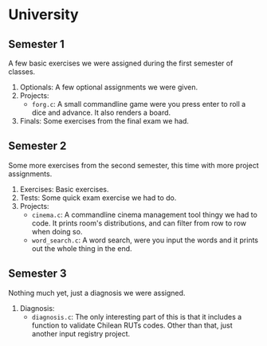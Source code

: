 # University
## Semester 1

A few basic exercises we were assigned during the first semester of classes.
  
  1. Optionals: A few optional assignments we were given.
  2. Projects:
      * `forg.c`: A small commandline game were you press enter to roll a dice and advance. It also renders a board.
  3. Finals: Some exercises from the final exam we had.
  
## Semester 2

Some more exercises from the second semester, this time with more project assignments.

  1. Exercises: Basic exercises.
  2. Tests: Some quick exam exercise we had to do.
  3. Projects:
       * `cinema.c`: A commandline cinema management tool thingy we had to code. It prints room's distributions, and
       can filter from row to row when doing so.
       * `word_search.c`: A word search, were you input the words and it prints out the whole thing in the end.
  
## Semester 3

Nothing much yet, just a diagnosis we were assigned.
    
   1. Diagnosis:
       * `diagnosis.c`: The only interesting part of this is that it includes a function to validate Chilean RUTs codes.
       Other than that, just another input registry project.
